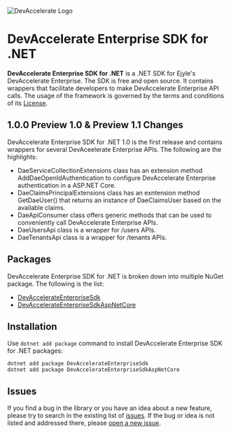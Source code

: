 ![DevAccelerate Logo](https://github.com/ejyle/devaccelerate-dotnet/blob/dev/assets/da_logo_sm.png?raw=true)
# DevAccelerate Enterprise SDK for .NET
**DevAccelerate Enterprise SDK for .NET** is a .NET SDK for Ejyle's DevAccelerate Enterprise. The SDK is free and open source. It contains wrappers that facilitate developers to make DevAccelerate Enterprise API calls. The usage of the framework is governed by the terms and conditions of its [License](https://github.com/ejyle/devaccelerate-enterprise-dotnet-sdk/blob/master/LICENSE).
## 1.0.0 Preview 1.0 & Preview 1.1 Changes
DevAccelerate Enterprise SDK for .NET 1.0 is the first release and contains wrappers for several DevAceelerate Enterprise APIs. The following are the highlights:
* DaeServiceCollectionExtensions class has an extension method AddDaeOpenIdAuthentication to configure DevAccelerate Enterprise authentication in a ASP.NET Core.
* DaeClaimsPrincipalExtensions class has an exntension method GetDaeUser() that returns an instance of DaeClaimsUser based on the available claims.
* DaeApiConsumer class offers generic methods that can be used to conveniently call DevAccelerate Enterprise APIs.
* DaeUsersApi class is a wrapper for /users APIs.
* DaeTenantsApi class is a wrapper for /tenants APIs.
## Packages
DevAccelerate Enterprise SDK for .NET is broken down into multiple NuGet package. The following is the list:
* [DevAccelerateEnterpriseSdk](https://www.nuget.org/packages/DevAccelerateEnterpriseSdk)
* [DevAccelerateEnterpriseSdkAspNetCore](https://www.nuget.org/packages/DevAccelerateEnterpriseSdkAspNetCore)
## Installation
Use ```dotnet add package``` command to install DevAccelerate Enterprise SDK for .NET packages:
```
dotnet add package DevAccelerateEnterpriseSdk
dotnet add package DevAccelerateEnterpriseSdkAspNetCore
```
## Issues
If you find a bug in the library or you have an idea about a new feature, please try to search in the existing list of [issues](https://github.com/ejyle/devaccelerate-enterprise-dotnet-sdk/issues). If the bug or idea is not listed and addressed there, please [open a new issue](https://github.com/ejyle/devaccelerate-enterprise-dotnet-sdk/issues/new).
